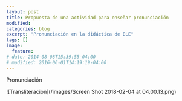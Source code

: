 ```yaml
---
layout: post
title: Propuesta de una actividad para enseñar pronunciación
modified:
categories: blog
excerpt: "Pronunciación en la didáctica de ELE"
tags: []
image:
  feature:
# date: 2014-08-08T15:39:55-04:00
# modified: 2016-06-01T14:19:19-04:00
---
```

Pronunciación

![Transliteracion](/images/Screen Shot 2018-02-04 at 04.00.13.png)
